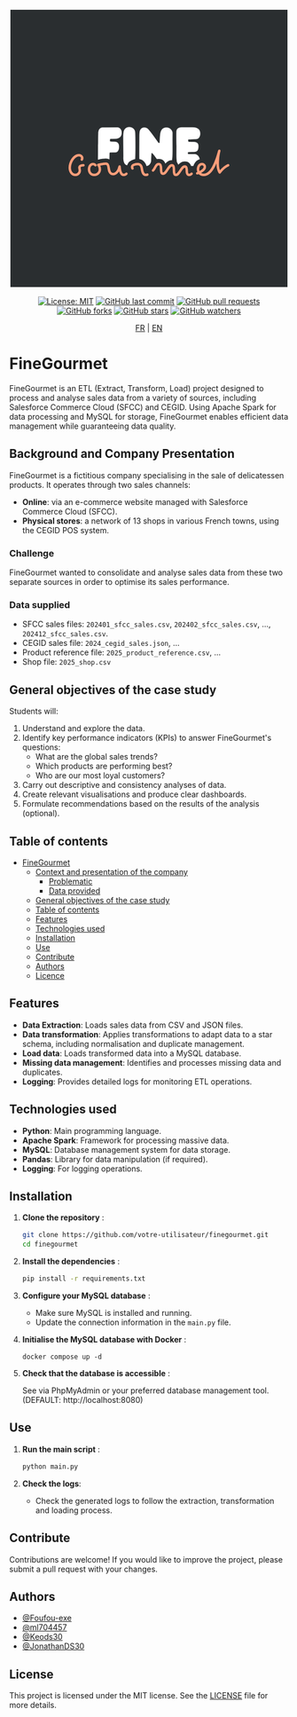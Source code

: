 <div align="center">

![finegourmet logo](./docs/images/logo_finegourmet.png)

[![License: MIT](https://img.shields.io/badge/License-MIT-yellow.svg)](https://opensource.org/licenses/MIT)
[![GitHub last commit](https://img.shields.io/github/last-commit/Foufou-exe/finegourmet)]()
[![GitHub pull requests](https://img.shields.io/github/issues-pr/Foufou-exe/finegourmet)]()
[![GitHub forks](https://img.shields.io/github/forks/Foufou-exe/finegourmet)]()
[![GitHub stars](https://img.shields.io/github/stars/Foufou-exe/finegourmet)]()
[![GitHub watchers](https://img.shields.io/github/watchers/Foufou-exe/finegourmet)]()

</div>

<div align="center">

[FR](./README.fr.md) | [EN](./README.md)

</div>

# FineGourmet

FineGourmet is an ETL (Extract, Transform, Load) project designed to process and analyse sales data from a variety of sources, including Salesforce Commerce Cloud (SFCC) and CEGID. Using Apache Spark for data processing and MySQL for storage, FineGourmet enables efficient data management while guaranteeing data quality.

## Background and Company Presentation

FineGourmet is a fictitious company specialising in the sale of delicatessen products. It operates through two sales channels:

- **Online**: via an e-commerce website managed with Salesforce Commerce Cloud (SFCC).
- **Physical stores**: a network of 13 shops in various French towns, using the CEGID POS system.

### Challenge

FineGourmet wanted to consolidate and analyse sales data from these two separate sources in order to optimise its sales performance.

### Data supplied

- SFCC sales files: `202401_sfcc_sales.csv`, `202402_sfcc_sales.csv`, ..., `202412_sfcc_sales.csv`.
- CEGID sales file: `2024_cegid_sales.json`, ...
- Product reference file: `2025_product_reference.csv`, ...
- Shop file: `2025_shop.csv`

## General objectives of the case study

Students will:

1. Understand and explore the data.
2. Identify key performance indicators (KPIs) to answer FineGourmet's questions:
   - What are the global sales trends?
   - Which products are performing best?
   - Who are our most loyal customers?
3. Carry out descriptive and consistency analyses of data.
4. Create relevant visualisations and produce clear dashboards.
5. Formulate recommendations based on the results of the analysis (optional).

## Table of contents

- [FineGourmet](#finegourmet)
  - [Context and presentation of the company](#contexte-et-présentation-de-l'entreprise)
    - [Problematic](#problematic)
    - [Data provided](#data-provided)
  - [General objectives of the case study](#objectifs-généraux-de-létude-de-cas)
  - [Table of contents](#table-des-matières)
  - [Features](#features)
  - [Technologies used](#technologies-utilisées)
  - [Installation](#installation)
  - [Use](#use)
  - [Contribute](#contribute)
  - [Authors](#authors)
  - [Licence](#licence)

## Features

- **Data Extraction**: Loads sales data from CSV and JSON files.
- **Data transformation**: Applies transformations to adapt data to a star schema, including normalisation and duplicate management.
- **Load data**: Loads transformed data into a MySQL database.
- **Missing data management**: Identifies and processes missing data and duplicates.
- **Logging**: Provides detailed logs for monitoring ETL operations.

## Technologies used

- **Python**: Main programming language.
- **Apache Spark**: Framework for processing massive data.
- **MySQL**: Database management system for data storage.
- **Pandas**: Library for data manipulation (if required).
- **Logging**: For logging operations.

## Installation

1. **Clone the repository** :

   ```bash
   git clone https://github.com/votre-utilisateur/finegourmet.git
   cd finegourmet
   ```

2. **Install the dependencies** :

   ```bash
   pip install -r requirements.txt
   ```

3. **Configure your MySQL database** :

   - Make sure MySQL is installed and running.
   - Update the connection information in the `main.py` file.

4. **Initialise the MySQL database with Docker** :
   ```docker
   docker compose up -d
   ```

5. **Check that the database is accessible** :

   See via PhpMyAdmin or your preferred database management tool.
   (DEFAULT: http://localhost:8080)

## Use

1. **Run the main script** :

   ```bash
   python main.py
   ```

2. **Check the logs**:
   - Check the generated logs to follow the extraction, transformation and loading process.

## Contribute

Contributions are welcome! If you would like to improve the project, please submit a pull request with your changes.

## Authors

- [@Foufou-exe](https://github.com/Foufou-exe)
- [@ml704457](https://github.com/ml704457)
- [@Keods30](https://github.com/Keods30)
- [@JonathanDS30](https://github.com/JonathanDS30)

## License

This project is licensed under the MIT license. See the [LICENSE](LICENSE) file for more details.
